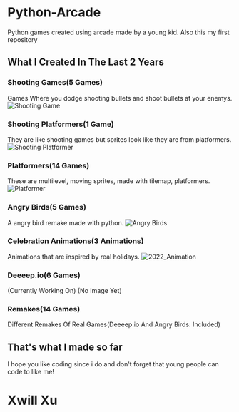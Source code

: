 # Python-Arcade
Python games created using arcade made by a young kid.
Also this my first repository

## What I Created In The Last 2 Years


### Shooting Games(5 Games)
Games Where you dodge shooting bullets and shoot bullets at your enemys. 
![Shooting Game](https://github.com/xwillxu/python_arcade/raw/main/images/shooting.png)

### Shooting Platformers(1 Game)
They are like shooting games but sprites look like they are from platformers.
![Shooting Platformer](https://raw.githubusercontent.com/xwillxu/python_arcade/main/images/Read_me.png)

### Platformers(14 Games)
These are multilevel, moving sprites, made with tilemap, platformers. 
![Platformer](https://raw.githubusercontent.com/xwillxu/python_arcade/main/images/Platformer_read_me.PNG)

### Angry Birds(5 Games)
A angry bird remake made with python.
![Angry Birds](https://raw.githubusercontent.com/xwillxu/python_arcade/main/images/Angry_Birds_read_me.PNG)

### Celebration Animations(3 Animations)
Animations that are inspired by real holidays.
![2022_Animation](https://raw.githubusercontent.com/xwillxu/python_arcade/main/images/Animation_New_Year_read_me.PNG)

### Deeeep.io(6 Games)
(Currently Working On)
(No Image Yet)

### Remakes(14 Games)
Different Remakes Of Real Games(Deeeep.io And Angry Birds: Included)

## That's what I made so far
I hope you like coding since i do and don't forget that
young people can code to like me!

# Xwill Xu
